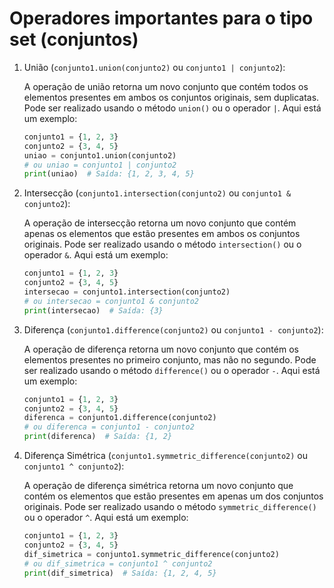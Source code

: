 # Operadores importantes para o tipo set (conjuntos)

1. União (`conjunto1.union(conjunto2)` ou `conjunto1 | conjunto2`):

   A operação de união retorna um novo conjunto que contém todos os elementos presentes em ambos os conjuntos originais, sem duplicatas. Pode ser realizado usando o método `union()` ou o operador `|`. Aqui está um exemplo:

   ```python
   conjunto1 = {1, 2, 3}
   conjunto2 = {3, 4, 5}
   uniao = conjunto1.union(conjunto2)
   # ou uniao = conjunto1 | conjunto2
   print(uniao)  # Saída: {1, 2, 3, 4, 5}
   ```

2. Intersecção (`conjunto1.intersection(conjunto2)` ou `conjunto1 & conjunto2`):

   A operação de intersecção retorna um novo conjunto que contém apenas os elementos que estão presentes em ambos os conjuntos originais. Pode ser realizado usando o método `intersection()` ou o operador `&`. Aqui está um exemplo:

   ```python
   conjunto1 = {1, 2, 3}
   conjunto2 = {3, 4, 5}
   intersecao = conjunto1.intersection(conjunto2)
   # ou intersecao = conjunto1 & conjunto2
   print(intersecao)  # Saída: {3}
   ```

3. Diferença (`conjunto1.difference(conjunto2)` ou `conjunto1 - conjunto2`):

   A operação de diferença retorna um novo conjunto que contém os elementos presentes no primeiro conjunto, mas não no segundo. Pode ser realizado usando o método `difference()` ou o operador `-`. Aqui está um exemplo:

   ```python
   conjunto1 = {1, 2, 3}
   conjunto2 = {3, 4, 5}
   diferenca = conjunto1.difference(conjunto2)
   # ou diferenca = conjunto1 - conjunto2
   print(diferenca)  # Saída: {1, 2}
   ```

4. Diferença Simétrica (`conjunto1.symmetric_difference(conjunto2)` ou `conjunto1 ^ conjunto2`):

   A operação de diferença simétrica retorna um novo conjunto que contém os elementos que estão presentes em apenas um dos conjuntos originais. Pode ser realizado usando o método `symmetric_difference()` ou o operador `^`. Aqui está um exemplo:

   ```python
   conjunto1 = {1, 2, 3}
   conjunto2 = {3, 4, 5}
   dif_simetrica = conjunto1.symmetric_difference(conjunto2)
   # ou dif_simetrica = conjunto1 ^ conjunto2
   print(dif_simetrica)  # Saída: {1, 2, 4, 5}
   ```

